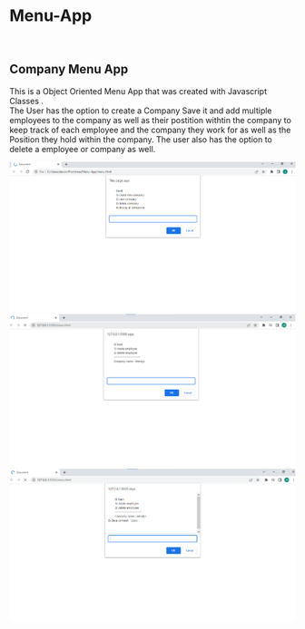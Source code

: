 # Menu-App
<br>
    <h2>Company Menu App</h2> 
<p> This is a Object Oriented Menu App that was created with Javascript Classes .<br>
    The User has the option to create a Company Save it and add multiple employees to 
    the company as well as their postition withtin the company to keep track of each employee and 
    the company they work for as well as the Position they hold within the company. The user also has
    the option to delete a employee or company as well. 
</p> 

<img src = "https://github.com/devonz1/Menu-App/blob/main/mennu%20app%20screenshot.png"><br>
<img src = "https://github.com/devonz1/Menu-App/blob/main/company%20screenshot.png"><br>
<img src = "https://github.com/devonz1/Menu-App/blob/main/company%20screenshot%202.png">
 
 

